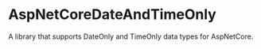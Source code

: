 # AspNetCoreDateAndTimeOnly
A library that supports DateOnly and TimeOnly data types for AspNetCore.
